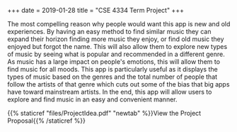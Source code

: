 +++
date = 2019-01-28
title = "CSE 4334 Term Project"
+++

The most compelling reason why people would want this app is new and old experiences.  By having an easy method to find similar music they can expand their horizon finding more music they enjoy, or find old music they enjoyed but forgot the name.  This will also allow them to explore new types of music by seeing what is popular and recommended in a different genre.  As music has a large impact on people's emotions, this will allow them to find music for all moods.  This app is particularly useful as it displays the types of music based on the genres and the total number of people that follow the artists of that genre which cuts out some of the bias that big apps have toward mainstream artists.  In the end, this app will allow users to explore and find music in an easy and convenient manner.

{{% staticref "files/ProjectIdea.pdf" "newtab" %}}View the Project Proposal{{% /staticref %}}
